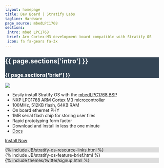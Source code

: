 ```yaml
---
layout: homepage
title: Dev Board | Stratify Labs
tagline: Hardware
page_source: mbedLPC1768
sections:
 intro: mbed LPC1768
 brief: Arm Cortex-M3 development board compatible with Stratify OS
 icon: fa fa-gears fa-3x
---
```


<div style="background: #344555; color: #fff;">
	<div class="container">
  <div class="row header_row">
			<div class="col-md-3 text-center">
				<h2><i class="{{ page.sections['icon'] }}"></i></h2>
			</div>
			<div class="col-md-9">
				<h2><b>{{ page.sections['intro'] }}</b></h2>
				<h3>{{ page.sections['brief'] }}</h3>
			</div>
		</div>
	</div>
</div>

<div class="container">
<div class="row header_row">
<div class="col-md-5">

<img class="post_image" src="{{ BASE_PATH }}/images/mbedLPC1768.png" />


</div>

<div class="col-md-7">

<ul>
<li>Easily install Stratify OS with the <a href="https://github.com/StratifyLabs/mbedLPC1768" target="_blank">mbedLPC1768 BSP</a></li>
<li>NXP LPC1768 ARM Cortex M3 microcontroller</li>
<li>100MHz, 512KB flash, 64KB RAM</li>
<li>On board ethernet PHY</li>
<li>1MB serial flash chip for storing user files</li>
<li>Rapid prototyping form factor</li>
<li>Download and Install in less the one minute</li>
<li><a href="https://developer.mbed.org/platforms/mbed-LPC1768/" target="_blank">Docs</a></li>
</ul>

<a href="{{ BASE_URL }}/user%20guides/2018/02/10/Installing-StratifyOS-on-mbedLPC1768/" class="btn btn-success btn-lg">Install Now</a>

</div>
</div>
</div>

<div style="background: #ddd; height: auto">
  {% include JB/stratify-os-resource-links.html %}
</div>

<div style="background: #fff; height: auto">
  {% include JB/stratify-os-feature-brief.html %}
</div>




<div style="background: #ddd;">
	<div class="container">
		{% include themes/twitter/signup.html %}
	</div>
</div>
